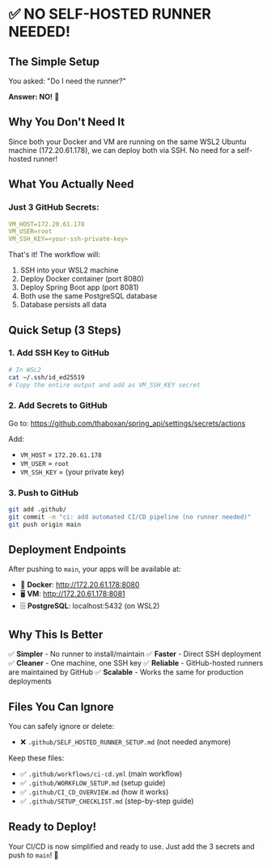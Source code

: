 # ✅ NO SELF-HOSTED RUNNER NEEDED!

## The Simple Setup

You asked: "Do I need the runner?"

**Answer: NO!** 🎉

## Why You Don't Need It

Since both your Docker and VM are running on the same WSL2 Ubuntu machine (172.20.61.178), we can deploy both via SSH. No need for a self-hosted runner!

## What You Actually Need

### Just 3 GitHub Secrets:
```yaml
VM_HOST=172.20.61.178
VM_USER=root
VM_SSH_KEY=<your-ssh-private-key>
```

That's it! The workflow will:
1. SSH into your WSL2 machine
2. Deploy Docker container (port 8080)
3. Deploy Spring Boot app (port 8081)
4. Both use the same PostgreSQL database
5. Database persists all data

## Quick Setup (3 Steps)

### 1. Add SSH Key to GitHub
```bash
# In WSL2
cat ~/.ssh/id_ed25519
# Copy the entire output and add as VM_SSH_KEY secret
```

### 2. Add Secrets to GitHub
Go to: https://github.com/thaboxan/spring_api/settings/secrets/actions

Add:
- `VM_HOST` = `172.20.61.178`
- `VM_USER` = `root`
- `VM_SSH_KEY` = (your private key)

### 3. Push to GitHub
```bash
git add .github/
git commit -m "ci: add automated CI/CD pipeline (no runner needed)"
git push origin main
```

## Deployment Endpoints

After pushing to `main`, your apps will be available at:
- 🐳 **Docker**: http://172.20.61.178:8080
- 🖥️ **VM**: http://172.20.61.178:8081
- 🗄️ **PostgreSQL**: localhost:5432 (on WSL2)

## Why This Is Better

✅ **Simpler** - No runner to install/maintain
✅ **Faster** - Direct SSH deployment
✅ **Cleaner** - One machine, one SSH key
✅ **Reliable** - GitHub-hosted runners are maintained by GitHub
✅ **Scalable** - Works the same for production deployments

## Files You Can Ignore

You can safely ignore or delete:
- ❌ `.github/SELF_HOSTED_RUNNER_SETUP.md` (not needed anymore)

Keep these files:
- ✅ `.github/workflows/ci-cd.yml` (main workflow)
- ✅ `.github/WORKFLOW_SETUP.md` (setup guide)
- ✅ `.github/CI_CD_OVERVIEW.md` (how it works)
- ✅ `.github/SETUP_CHECKLIST.md` (step-by-step guide)

## Ready to Deploy!

Your CI/CD is now simplified and ready to use. Just add the 3 secrets and push to `main`! 🚀
